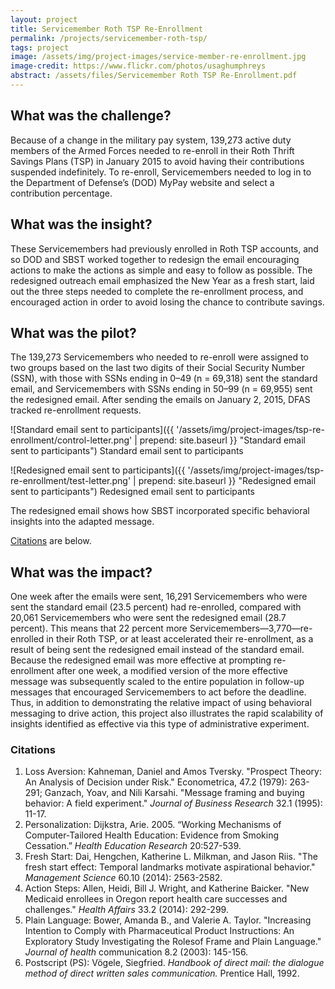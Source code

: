 ```yaml
---
layout: project
title: Servicemember Roth TSP Re-Enrollment
permalink: /projects/servicemember-roth-tsp/
tags: project
image: /assets/img/project-images/service-member-re-enrollment.jpg
image-credit: https://www.flickr.com/photos/usaghumphreys
abstract: /assets/files/Servicemember Roth TSP Re-Enrollment.pdf
---
```

## What was the challenge?

Because of a change in the military pay system, 139,273 active duty members of the Armed Forces needed to re-enroll in their Roth Thrift Savings Plans (TSP) in January 2015 to avoid having their contributions suspended indefinitely. To re-enroll, Servicemembers needed to log in to the Department of Defense’s (DOD) MyPay website and select a contribution percentage.

## What was the insight?

These Servicemembers had previously enrolled in Roth TSP accounts, and so DOD and SBST worked together to redesign the email encouraging actions to make the actions as simple and easy to follow as possible. The redesigned outreach email emphasized the New Year as a fresh start, laid out the three steps needed to complete the re-enrollment process, and encouraged action in order to avoid losing the chance to contribute savings.

## What was the pilot?

The 139,273 Servicemembers who needed to re-enroll were assigned to two groups based on the last two digits of their Social Security Number (SSN), with those with SSNs ending in 0–49 (n = 69,318) sent the standard email, and Servicemembers with SSNs ending in 50–99 (n = 69,955) sent the redesigned email. After sending the emails on January 2, 2015, DFAS tracked re-enrollment requests.

![Standard email sent to participants]({{ '/assets/img/project-images/tsp-re-enrollment/control-letter.png' | prepend: site.baseurl }} "Standard email sent to participants")
Standard email sent to participants

![Redesigned email sent to participants]({{ '/assets/img/project-images/tsp-re-enrollment/test-letter.png' | prepend: site.baseurl }} "Redesigned email sent to participants")
Redesigned email sent to participants

The redesigned email shows how SBST incorporated specific behavioral insights into the adapted message.

[Citations](#citations) are below.

## What was the impact?

One week after the emails were sent, 16,291 Servicemembers who were sent the standard email (23.5 percent) had re-enrolled, compared with 20,061 Servicemembers who were sent the redesigned email (28.7 percent). This means that 22 percent more Servicemembers—3,770—re-enrolled in their Roth TSP, or at least accelerated their re-enrollment, as a result of being sent the redesigned email instead of the standard email. Because the redesigned email was more effective at prompting re-enrollment after one week, a modified version of the more effective message was subsequently scaled to the entire population in follow-up messages that encouraged Servicemembers to act before the deadline. Thus, in addition to demonstrating the relative impact of using behavioral messaging to drive action, this project also illustrates the rapid scalability of insights identified as effective via this type of administrative experiment.

### Citations

1. Loss Aversion: Kahneman, Daniel and Amos Tversky. "Prospect Theory: An Analysis of Decision under Risk." Econometrica, 47.2 (1979): 263-291; Ganzach, Yoav, and Nili Karsahi. "Message framing and buying behavior: A field experiment." _Journal of Business Research_ 32.1 (1995): 11-17.
2. Personalization: Dijkstra, Arie. 2005. “Working Mechanisms of Computer-Tailored Health Education: Evidence from Smoking Cessation.” _Health Education Research_ 20:527-539.
3. Fresh Start: Dai, Hengchen, Katherine L. Milkman, and Jason Riis. "The fresh start effect: Temporal landmarks motivate aspirational behavior." _Management Science_ 60.10 (2014): 2563-2582.
4. Action Steps:  Allen, Heidi, Bill J. Wright, and Katherine Baicker. "New Medicaid enrollees in Oregon report health care successes and challenges." _Health Affairs_ 33.2 (2014): 292-299.
5. Plain Language:  Bower, Amanda B., and Valerie A. Taylor. "Increasing Intention to Comply with Pharmaceutical Product Instructions: An Exploratory Study Investigating the Rolesof Frame and Plain Language." _Journal of health_ communication 8.2 (2003): 145-156.
6. Postscript (PS): Vögele, Siegfried. _Handbook of direct mail: the dialogue method of direct written sales communication._ Prentice Hall, 1992.
